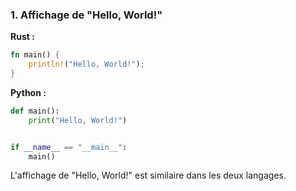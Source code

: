 ### 1. Affichage de "Hello, World!"

**Rust :**

```rust
fn main() {
    println!("Hello, World!");
}
```

**Python :**

```python
def main():
    print("Hello, World!")


if __name__ == "__main__":
    main()
```

L'affichage de "Hello, World!" est similaire dans les deux langages.

